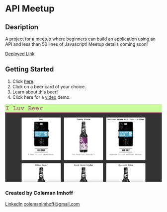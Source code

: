 # API Meetup

## Desription

A project for a meetup where beginners can build an application using an API and less than 50 lines of Javascript!  Meetup details coming soon!

[Deployed Link](https://i-luv-beer.firebaseapp.com/)

## Getting Started

1. Click [here](https://i-luv-beer.firebaseapp.com/).
2. Click on a beer card of your choice.
3. Learn about this beer!
4. Click here for a [video](https://www.youtube.com/watch?v=RVRoDKc7ORs) demo.

![I Love Beer!](i-love-beer.png "I Love Beer!")

### Created by Coleman Imhoff
[LinkedIn](https://www.linkedin.com/in/colemanimhoff/)
colemanimhoff@gmail.com

